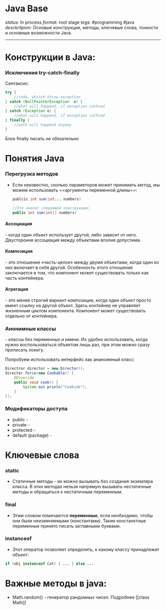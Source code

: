 # Java Base
*status:* In process
*format:* root stage
*tegs:* #programming #java 
*desckritpion:* Основые конструкции, методы, ключевые слова, тонкости и основные возможности Java.

---
# Конструкции в Java:
### Исключения try-catch-finally
Синтаксис:
```java
try {
	//code, whitch throw exception
} catch (NullPointerException  e) {
	//what will happend, if exception cathced
} catch (Exception e) {
	//what wiil happend, if exception cathced
} finally {
	//wath will happend anyway
}
```
Блок finally писать не обязательно

# Понятия Java
### Перегрузка методов
- Если неизвестно, сколько параметоров может принимать метод, мы можем использовать ==аргументы переменной длины==:
	```java
	publcic int sum(int... numbers)
	
	//Это аналог следующей конструкции:
	public int sum(int[] numbers)
	```

#### Ассоциация
\- когда один объект использует другой, либо зависит от него. Двустороння ассоциация между объектами вполне допустима. 

#### Композиция
\- это отношение «часть-целое» между двумя объектами, когда один из них включает в себя другой. Особенность этого отношения заключается в том, что компонент может существовать только как часть контейнера. 

#### Агрегация 
\- это менее строгий вариант композиции, когда один объект просто имеет ссылку на другой объект. Здесь контейнер не управляет жизненным циклом компонента. Компонент может существовать отдельно от контейнера. 

### Анонимные классы
\- классы без переменных и имени. Их удобно использовать, когда нужно воспользоваться объектом лишь раз, при этом можно сразу прописать локигу.

Попробуем использовать интерфейс как ананоимный класс:
```java
Directror director = new Director();
director.force(new Cookable() {
	@Ovveride
	public void cook() {
		System.out.prinln("Cookink");
	}
});
```

### Модификаторы доступа
- public - 
- private - 
- protected - 
- default (package) - 

# Ключевые слова
###  static
- Статичные методы - их можно вызывать без создания экземляра класса. В этих методах нельзя напрямую вызывать нестатичные методы и обращаться к нестатичным переменным.

### final
- Этим словом помечаются **переменные**, если необходимо, чтобы они были неизменяемыми (константами). Такие констанктные переменные принято писать заглавными буквами.

### instanceof
- Этот оператор позволяет определить, к какому классу принадлежит объект:
```java
if (obj instanceof Cat) { ... } else ...
```

#  Важные методы в java:
- Math.random() - генератор рандомных чисел. Подробнее [[class Math]]

